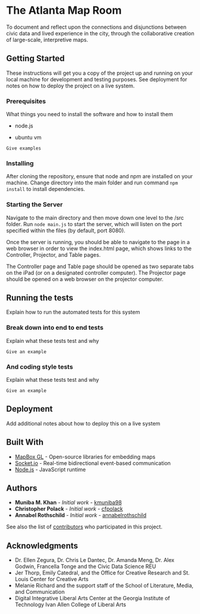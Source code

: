 # The Atlanta Map Room

To document and reflect upon the connections and disjunctions between civic data and lived experience in the city, through the collaborative creation of large-scale, interpretive maps.

## Getting Started

These instructions will get you a copy of the project up and running on your local machine for development and testing purposes. See deployment for notes on how to deploy the project on a live system.

### Prerequisites

What things you need to install the software and how to install them

* node.js

* ubuntu vm

```
Give examples
```

### Installing

After cloning the repository, ensure that node and npm are installed on your machine. Change directory into the main folder and run command `npm install` to install dependencies.

### Starting the Server

Navigate to the main directory and then move down one level to the /src folder. Run `node main.js` to start the server, which will listen on the port specified within the files (by default, port 8080).

Once the server is running, you should be able to navigate to the page in a web browser in order to view the index.html page, which shows links to the Controller, Projector, and Table pages.

The Controller page and Table page should be opened as two separate tabs on the iPad (or on a designated controller computer). The Projector page should be opened on a web browser on the projector computer.

## Running the tests

Explain how to run the automated tests for this system

### Break down into end to end tests

Explain what these tests test and why

```
Give an example
```

### And coding style tests

Explain what these tests test and why

```
Give an example
```

## Deployment

Add additional notes about how to deploy this on a live system

## Built With

* [MapBox GL](https://www.mapbox.com/mapbox-gl-js/api/) - Open-source libraries for embedding maps
* [Socket.io](https://socket.io/) - Real-time bidirectional event-based communication
* [Node.js](https://nodejs.org/en/) - JavaScript runtime

## Authors

* **Muniba M. Khan** - *Initial work* - [kmuniba98](https://github.com/kmuniba98)
* **Christopher Polack** - *Initial work* - [cfpolack](https://github.com/cfpolack)
* **Annabel Rothschild** - *Initial work* - [annabelrothschild](https://github.com/annabelrothschild)

See also the list of [contributors](https://github.com/kmuniba98/Atlanta-Map-Room/contributors) who participated in this project.

## Acknowledgments

* Dr. Ellen Zegura, Dr. Chris Le Dantec, Dr. Amanda Meng, Dr. Alex Godwin, Francella Tonge and the Civic Data Science REU
* Jer Thorp, Emily Catedral, and the Office for Creative Research and St. Louis Center for Creative Arts
* Melanie Richard and the support staff of the School of Literature, Media, and Communication
* Digital Integrative Liberal Arts Center at the Georgia Institute of Technology Ivan Allen College of Liberal Arts
